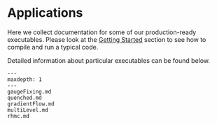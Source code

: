 Applications
============

Here we collect documentation for some of our production-ready executables.
Please look at the [Getting Started](../01_gettingStarted/gettingStarted.md)
section to see how to compile and run a typical code.

Detailed information about particular executables can be found below.

```{toctree}
---
maxdepth: 1
---
gaugeFixing.md
quenched.md
gradientFlow.md
multiLevel.md
rhmc.md
```
